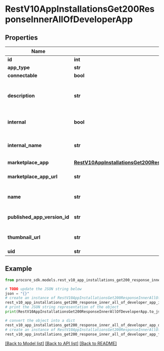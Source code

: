 # RestV10AppInstallationsGet200ResponseInnerAllOfDeveloperApp


## Properties

Name | Type | Description | Notes
------------ | ------------- | ------------- | -------------
**id** | **int** | ID | [optional] 
**app_type** | **str** | App Type | [optional] 
**connectable** | **bool** | Connectable | [optional] 
**description** | **str** | User provided description of developer app | [optional] 
**internal** | **bool** | Is the developer app internal | [optional] 
**internal_name** | **str** | Internal name of developer app | [optional] 
**marketplace_app** | [**RestV10AppInstallationsGet200ResponseInnerAllOfDeveloperAppMarketplaceApp**](RestV10AppInstallationsGet200ResponseInnerAllOfDeveloperAppMarketplaceApp.md) |  | [optional] 
**marketplace_app_url** | **str** | URL to the marketplace app | [optional] 
**name** | **str** | User name of developer app | [optional] 
**published_app_version_id** | **str** | ID of the published app version | [optional] 
**thumbnail_url** | **str** | URL to the thumbnail image | [optional] 
**uid** | **str** | UID | [optional] 

## Example

```python
from procore_sdk.models.rest_v10_app_installations_get200_response_inner_all_of_developer_app import RestV10AppInstallationsGet200ResponseInnerAllOfDeveloperApp

# TODO update the JSON string below
json = "{}"
# create an instance of RestV10AppInstallationsGet200ResponseInnerAllOfDeveloperApp from a JSON string
rest_v10_app_installations_get200_response_inner_all_of_developer_app_instance = RestV10AppInstallationsGet200ResponseInnerAllOfDeveloperApp.from_json(json)
# print the JSON string representation of the object
print(RestV10AppInstallationsGet200ResponseInnerAllOfDeveloperApp.to_json())

# convert the object into a dict
rest_v10_app_installations_get200_response_inner_all_of_developer_app_dict = rest_v10_app_installations_get200_response_inner_all_of_developer_app_instance.to_dict()
# create an instance of RestV10AppInstallationsGet200ResponseInnerAllOfDeveloperApp from a dict
rest_v10_app_installations_get200_response_inner_all_of_developer_app_from_dict = RestV10AppInstallationsGet200ResponseInnerAllOfDeveloperApp.from_dict(rest_v10_app_installations_get200_response_inner_all_of_developer_app_dict)
```
[[Back to Model list]](../README.md#documentation-for-models) [[Back to API list]](../README.md#documentation-for-api-endpoints) [[Back to README]](../README.md)


